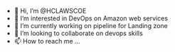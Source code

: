 - 👋 Hi, I’m @HCLAWSCOE
- 👀 I’m interested in DevOps on Amazon web services
- 🌱 I’m currently working on pipeline for Landing zone
- 💞️ I’m looking to collaborate on devops skills
- 📫 How to reach me ...

<!---
HCLAWSCOE/HCLAWSCOE is a ✨ special ✨ repository because its `README.md` (this file) appears on your GitHub profile.
You can click the Preview link to take a look at your changes.
--->
